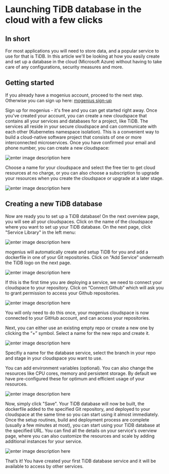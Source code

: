 ﻿---
sidebar_position: 3
---

# Launching TiDB database in the cloud with a few clicks


## In short

For most applications you will need to store data, and a popular service to use for that is TiDB. In this article we'll be looking at how you easily create and set up a database in the cloud (Microsoft Azure) without having to take care of any configurations, security measures and more. 

## Getting started

If you already have a mogenius account, proceed to the next step. Otherwise you can sign up here: [mogenius sign-up](https://studio.mogenius.com/user/registration)

Sign up for mogenius - it's free and you can get started right away. Once you've created your account, you can create a new cloudspace that contains all your services and databases for a project, like TiDB. The services all reside in your secure cloudspace and can communicate with each other (Kubernetes namespace isolation). This is a convenient way to build a cloud-native software project that consists of one or more interconnected microservices. Once you have confirmed your email and phone number, you can create a new cloudspace:

![enter image description here](https://api.mogenius.com/file/id/115e92a0-6daa-4b15-9420-438448351d89)

Choose a name for your cloudspace and select the free tier to get cloud resources at no charge, or you can also choose a subscription to upgrade your resources when you create the cloudspace or upgrade at a later stage.

![enter image description here](https://api.mogenius.com/file/id/7ec47c7f-4dc0-4f5b-8a2f-b8345a369ae8)

## Creating a new TiDB database

Now are ready you to set up a TiDB database! On the next overview page, you will see all your cloudspaces. Click on the name of the cloudspace where you want to set up your TiDB database. On the next page, click "Service Library" in the left menu:

![enter image description here](https://api.mogenius.com/file/id/a12d10f1-4b9b-4adb-95ec-db193e1db440)

mogenius will automatically create and setup TiDB for you and add a dockerfile in one of your Git repositories. Click on “Add Service” underneath the TiDB logo on the next page.

![enter image description here](https://api.mogenius.com/file/id/b3189929-af19-4ceb-b298-e65e4293716a)

If this is the first time you are deploying a service, we need to connect your cloudspace to your repository. Click on “Connect Github” which will ask you to grant permission to access your Github repositories.

![enter image description here](https://api.mogenius.com/file/id/88626d92-fa15-4d9e-8598-6a914daa633c)

You will only need to do this once, your mogenius cloudspace is now connected to your GitHub account, and can access your repositories.

Next, you can either use an existing empty repo or create a new one by clicking the “+” symbol. Select a name for the new repo and create it.

![enter image description here](https://api.mogenius.com/file/id/e515c02d-3412-4a88-9662-42d0900363d2)

Specifiy a name for the database service, select the branch in your repo and stage in your cloudspace you want to use.

You can add environment variables (optional). You can also change the resources like CPU cores, memory and persistent storage. By default we have pre-configured these for optimum and efficient usage of your resources.

![enter image description here](https://api.mogenius.com/file/id/8d860955-f473-4a8f-a984-7726dc776078)

Now, simply click "Save". Your TiDB database will now be built, the dockerfile added to the specified Git repository, and deployed to your cloudspace at the same time so you can start using it almost immediately. Once the setup routines, build and deployment process are complete (usually a few minutes at most), you can start using your TiDB database at the specified URL. You can find all the details on your service's overview page, where you can also customize the resources and scale by adding additional instances for your service.

![enter image description here](https://api.mogenius.com/file/id/5f464b71-a0b8-49e4-a1c3-b45fc1cb88a5)

That’s it! You have created your first TiDB database service and it will be available to access by other services.


